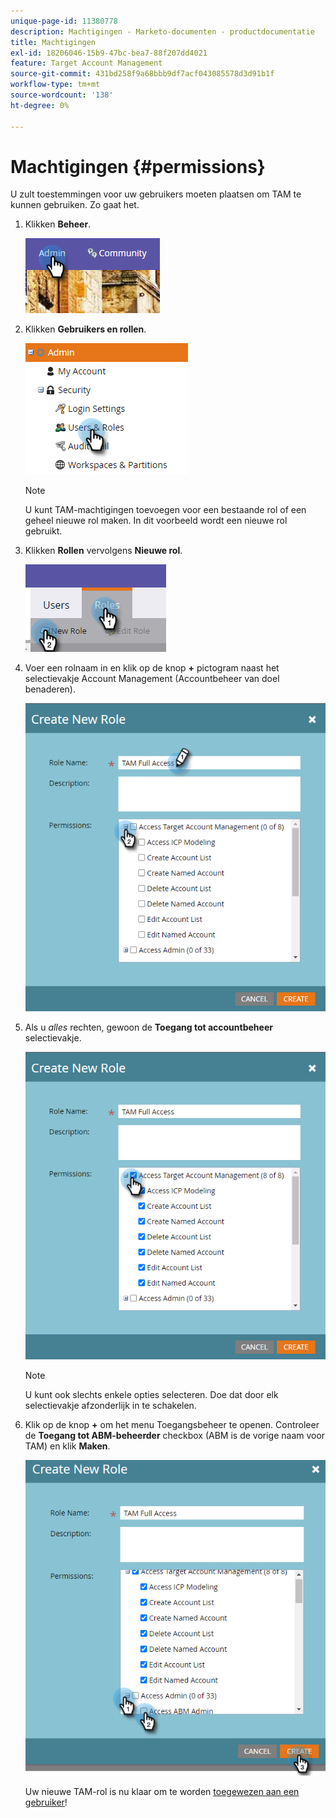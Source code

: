 ```yaml
---
unique-page-id: 11380778
description: Machtigingen - Marketo-documenten - productdocumentatie
title: Machtigingen
exl-id: 18206046-15b9-47bc-bea7-88f207dd4021
feature: Target Account Management
source-git-commit: 431bd258f9a68bbb9df7acf043085578d3d91b1f
workflow-type: tm+mt
source-wordcount: '138'
ht-degree: 0%

---
```


# Machtigingen {#permissions}

U zult toestemmingen voor uw gebruikers moeten plaatsen om TAM te kunnen gebruiken. Zo gaat het.

1. Klikken **Beheer**.

   ![](assets/one-2.png)

1. Klikken **Gebruikers en rollen**.

   ![](assets/two-2.png)

   >[!NOTE]
   >
   >U kunt TAM-machtigingen toevoegen voor een bestaande rol of een geheel nieuwe rol maken. In dit voorbeeld wordt een nieuwe rol gebruikt.

1. Klikken **Rollen** vervolgens **Nieuwe rol**.

   ![](assets/three-2.png)

1. Voer een rolnaam in en klik op de knop **+** pictogram naast het selectievakje Account Management (Accountbeheer van doel benaderen).

   ![](assets/permissions-4.png)

1. Als u _alles_ rechten, gewoon de **Toegang tot accountbeheer** selectievakje.

   ![](assets/permissions-5.png)

   >[!NOTE]
   >
   >U kunt ook slechts enkele opties selecteren. Doe dat door elk selectievakje afzonderlijk in te schakelen.

1. Klik op de knop **+** om het menu Toegangsbeheer te openen. Controleer de **Toegang tot ABM-beheerder** checkbox (ABM is de vorige naam voor TAM) en klik **Maken**.

   ![](assets/permissions-6.png)

   Uw nieuwe TAM-rol is nu klaar om te worden [toegewezen aan een gebruiker](/help/marketo/product-docs/administration/users-and-roles/managing-user-roles-and-permissions.md#assign-roles-to-a-user)!
